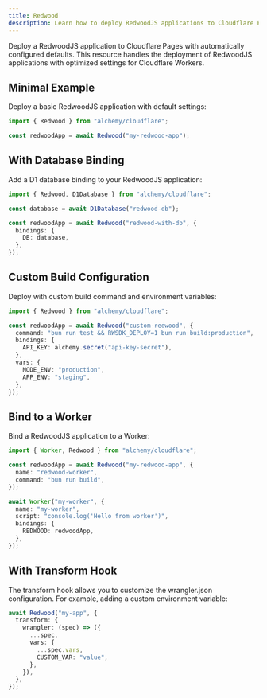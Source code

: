 ```yaml
---
title: Redwood
description: Learn how to deploy RedwoodJS applications to Cloudflare Pages/Workers using Alchemy for full-stack serverless.
---
```


Deploy a RedwoodJS application to Cloudflare Pages with automatically configured defaults. This resource handles the deployment of RedwoodJS applications with optimized settings for Cloudflare Workers.

## Minimal Example

Deploy a basic RedwoodJS application with default settings:

```ts
import { Redwood } from "alchemy/cloudflare";

const redwoodApp = await Redwood("my-redwood-app");
```

## With Database Binding

Add a D1 database binding to your RedwoodJS application:

```ts
import { Redwood, D1Database } from "alchemy/cloudflare";

const database = await D1Database("redwood-db");

const redwoodApp = await Redwood("redwood-with-db", {
  bindings: {
    DB: database,
  },
});
```

## Custom Build Configuration

Deploy with custom build command and environment variables:

```ts
import { Redwood } from "alchemy/cloudflare";

const redwoodApp = await Redwood("custom-redwood", {
  command: "bun run test && RWSDK_DEPLOY=1 bun run build:production",
  bindings: {
    API_KEY: alchemy.secret("api-key-secret"),
  },
  vars: {
    NODE_ENV: "production",
    APP_ENV: "staging",
  },
});
```

## Bind to a Worker

Bind a RedwoodJS application to a Worker:

```ts
import { Worker, Redwood } from "alchemy/cloudflare";

const redwoodApp = await Redwood("my-redwood-app", {
  name: "redwood-worker",
  command: "bun run build",
});

await Worker("my-worker", {
  name: "my-worker",
  script: "console.log('Hello from worker')",
  bindings: {
    REDWOOD: redwoodApp,
  },
});
```

## With Transform Hook

The transform hook allows you to customize the wrangler.json configuration. For example, adding a custom environment variable:

```ts
await Redwood("my-app", {
  transform: {
    wrangler: (spec) => ({
      ...spec,
      vars: {
        ...spec.vars,
        CUSTOM_VAR: "value",
      },
    }),
  },
});
```
